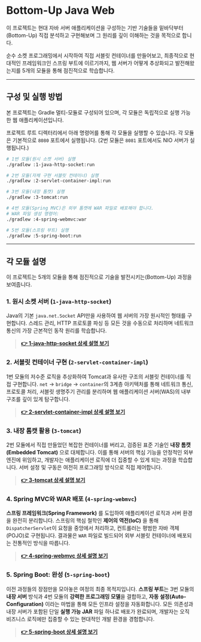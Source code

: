 # Bottom-Up Java Web

이 프로젝트는 현대 자바 서버 애플리케이션을 구성하는 기반 기술들을 밑바닥부터(Bottom-Up) 직접 분석하고 구현해보며 그 원리를 깊이 이해하는 것을 목적으로 합니다.

순수 소켓 프로그래밍에서 시작하여 직접 서블릿 컨테이너를 만들어보고, 최종적으로 현대적인 프레임워크인 스프링 부트에 이르기까지, 웹 서버가 어떻게 추상화되고 발전해왔는지를 5개의 모듈을 통해 점진적으로 학습합니다.

---

## 구성 및 실행 방법

본 프로젝트는 Gradle 멀티-모듈로 구성되어 있으며, 각 모듈은 독립적으로 실행 가능한 웹 애플리케이션입니다.

프로젝트 루트 디렉터리에서 아래 명령어를 통해 각 모듈을 실행할 수 있습니다. 각 모듈은 기본적으로 `8080` 포트에서 실행됩니다. (2번 모듈은 `8081` 포트에서도 NIO 서버가 실행됩니다.)

```bash
# 1번 모듈(원시 소켓 서버) 실행
./gradlew :1-java-http-socket:run

# 2번 모듈(자체 구현 서블릿 컨테이너) 실행
./gradlew :2-servlet-container-impl:run

# 3번 모듈(내장 톰캣) 실행
./gradlew :3-tomcat:run

# 4번 모듈(Spring MVC)은 외부 톰캣에 WAR 파일로 배포해야 합니다.
# WAR 파일 생성 명령어:
./gradlew :4-spring-webmvc:war

# 5번 모듈(스프링 부트) 실행
./gradlew :5-spring-boot:run
```

---

## 각 모듈 설명

이 프로젝트는 5개의 모듈을 통해 점진적으로 기술을 발전시키는(Bottom-Up) 과정을 보여줍니다.

### 1. 원시 소켓 서버 (`1-java-http-socket`)

Java의 기본 `java.net.Socket` API만을 사용하여 웹 서버의 가장 원시적인 형태를 구현합니다. 스레드 관리, HTTP 프로토콜 파싱 등 모든 것을 수동으로 처리하며 네트워크 통신의 가장 근본적인 동작 원리를 학습합니다.

> **[👉 1-java-http-socket 상세 설명 보기](./1-java-http-socket/README.md)**

### 2. 서블릿 컨테이너 구현 (`2-servlet-container-impl`)

1번 모듈의 저수준 로직을 추상화하여 Tomcat과 유사한 구조의 서블릿 컨테이너를 직접 구현합니다. `net` -> `bridge` -> `container`의 3계층 아키텍처를 통해 네트워크 통신, 프로토콜 처리, 서블릿 생명주기 관리를 분리하며 웹 애플리케이션 서버(WAS)의 내부 구조를 깊이 있게 탐구합니다.

> **[👉 2-servlet-container-impl 상세 설명 보기](./2-servlet-container-impl/README.md)**

### 3. 내장 톰캣 활용 (`3-tomcat`)

2번 모듈에서 직접 만들었던 복잡한 컨테이너를 버리고, 검증된 표준 기술인 **내장 톰캣(Embedded Tomcat)** 으로 대체합니다. 이를 통해 서버의 핵심 기능을 안정적인 외부 엔진에 위임하고, 개발자는 애플리케이션 로직에 더 집중할 수 있게 되는 과정을 학습합니다. 서버 설정 및 구동은 여전히 프로그래밍 방식으로 직접 제어합니다.

> **[👉 3-tomcat 상세 설명 보기](./3-tomcat/README.md)**

### 4. Spring MVC와 WAR 배포 (`4-spring-webmvc`)

**스프링 프레임워크(Spring Framework)** 를 도입하여 애플리케이션 로직과 서버 환경을 완전히 분리합니다. 스프링의 핵심 철학인 **제어의 역전(IoC)** 을 통해 `DispatcherServlet`이 요청을 중앙에서 처리하고, 컨트롤러는 평범한 자바 객체(POJO)로 구현됩니다. 결과물은 `WAR` 파일로 빌드되어 외부 서블릿 컨테이너에 배포되는 전통적인 방식을 따릅니다.

> **[👉 4-spring-webmvc 상세 설명 보기](./4-spring-webmvc/README.md)**

### 5. Spring Boot: 완성 (`5-spring-boot`)

이전 과정들의 장점만을 모아놓은 여정의 최종 목적지입니다. **스프링 부트**는 3번 모듈의 **내장 서버** 방식과 4번 모듈의 **강력한 프로그래밍 모델**을 결합하고, **자동 설정(Auto-Configuration)** 이라는 마법을 통해 모든 인프라 설정을 자동화합니다. 모든 의존성과 내장 서버가 포함된 단일 **실행 가능 JAR** 파일 하나로 배포가 완료되며, 개발자는 오직 비즈니스 로직에만 집중할 수 있는 현대적인 개발 환경을 경험합니다.

> **[👉 5-spring-boot 상세 설명 보기](./5-spring-boot/README.md)**

